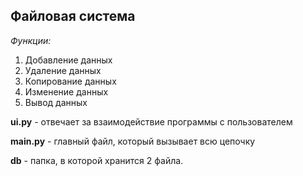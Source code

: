 ## Файловая система
*Функции:*
1. Добавление данных
2. Удаление данных
3. Копирование данных
4. Изменение данных
5. Вывод данных

**ui.py** - отвечает за взаимодействие программы с пользователем

**main.py** - главный файл, который вызывает всю цепочку

**db** - папка, в которой хранится 2 файла.